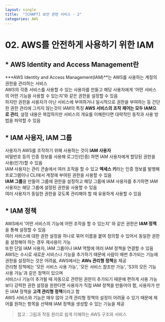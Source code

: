 ```yaml
---
layout: single
title:  "[CHAP7] 보안 관련 서비스 - 2"
categories: AWS
---
```


# 02. AWS를 안전하게 사용하기 위한 IAM

## * AWS Identity and Access Management란

***AWS Identity and Access Management(IAM)**는 AWS를 사용하는 계정의 권한을 관리하는 서비스  
AWS의 각종 서비스를 사용할 수 있는 사용자를 만들고 해당 사용자에게 '어떤 서비스의 어떤 기능을 사용할 수 있는지'와 같은 권한을 설정할 수 있음  
하지만 권한을 사용자가 아닌 서비스에 부여하거나 일시적으로 권한을 부여하는 등 간단한 권한 관리에 그치지 않는것이 IAM의 특징
**AWS 서비스의 조작 제어는 모두 IAM으로 관리**, 설정 내용은 복잡하지만 서비스의 개요를 이해한다면 대략적인 동작과 사용 방법을 파악할 수 있음  


## * IAM 사용자, IAM 그룹

사용자가 AWS를 조작하기 위해 사용하는 것이 **IAM 사용자**  
비밀번호 등의 인증 정보를 사용해 로그인(인증) 하면 IAM 사용자에게 할당된 권한을 사용(인가)할 수 있음  
IAM 사용자는 관리 콘솔에서 여러 조작을 할 수 있고 **엑세스 키**라는 인증 정보를 발행해 프로그램이나 CLI에서 계정에 부여된 권한을 사용할 수 있음  
**IAM 그룹**을 만들어 그룹에 권한을 설정하고 해당 그룹에 IAM 사용자를 추가하면 IAM 사용자는 해당 그룹에 설정된 권한을 사용할 수 있음  
여러 사용자가 동일한 권한을 갖도록 관리해야 할 때 유용하게 사용할 수 있음  


## * IAM 정책

AWS에서 '어떤 서비스의 기능에 어떤 조작을 할 수 있는지' 와 같은 권한은 **IAM 정책**을 통해 설정할 수 있음  
여러 서비스에 대한 권한 설정을 하나로 묶어 이름을 붙여 정의할 수 있어서 동일한 권한을 설정해야 하는 경우 재사용이 가능  
또한 단일 IAM 사용자, IAM 그룹이나 IAM 역할에 여러 IAM 정책을 연결할 수 있음  
AWS는 수시로 새로운 서비스나 기능을 추가하기 때문에 사람이 매번 추가되는 기능에 권한을 설정하는 것은 어려움, AWS에서는 **AWs 관리형 정책**을 제공  
관리형 정책에는 '모든 서비스 사용 가능', '모든 서비스 참조만 가능', 'S3의 모든 기능 사용 가능'과 같은 정책이 있으며  
서비스나 기능이 추가될 때 자동으로 관련된 권한이 추가되기 때문에 편하게 사용 가능  
보다 강력한 권한 설정을 원한다면 사용자가 직접 IAM 정책을 만들어야 함, 사용자가 만든 IAM 정책을 **고객 관리형 정책**이라고 함  
AWS 서비스와 기능은 매우 많아 고객 관리형 정책의 설정이 어려울 수 있기 때문에 제어를 원하는 항목을 선택해 IAM 정책을 생성할 수 있는 기능을 제공  


> 참고 : 그림과 작동 원리로 쉽게 이해하는 AWS 구조와 서비스